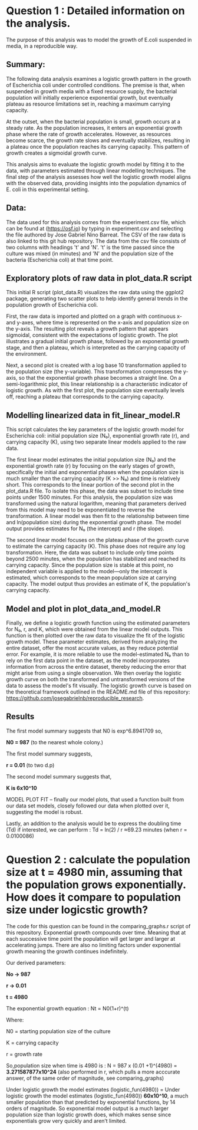 

# Question 1 : Detailed information on the analysis.
The purpose of this analysis was to model the growth of E.coli suspended in media, in a reproducible way. 

## Summary:
The following data analysis examines a logistic growth pattern in the growth of Escherichia coli under controlled conditions. The premise is that, when suspended in growth media with a fixed resource supply, the bacterial population will initially experience exponential growth, but eventually plateau as resource limitations set in, reaching a maximum carrying capacity.

At the outset, when the bacterial population is small, growth occurs at a steady rate. As the population increases, it enters an exponential growth phase where the rate of growth accelerates. However, as resources become scarce, the growth rate slows and eventually stabilizes, resulting in a plateau once the population reaches its carrying capacity. This pattern of growth creates a sigmoidal growth curve.

This analysis aims to evaluate the logistic growth model by fitting it to the data, with parameters estimated through linear modelling techniques. The final step of the analysis assesses how well the logistic growth model aligns with the observed data, providing insights into the population dynamics of E. coli in this experimental setting.

## Data: 
The data used for this analysis comes from the experiment.csv file, which can be found at (https://osf.io) by typing in experiment.csv and selecting the file authored by Jose Gabriel Nino Barreat. 
The CSV of the raw data  is also linked to this git hub repository.
The data from the csv file consists of two columns with headings 't' and 'N'. 
't' is the time passed since the culture was mixed (in minutes) and 'N' and the population size of the bacteria (Escherichia coli) at that time point.

## Exploratory plots of raw data in plot_data.R script

This initial R script (plot_data.R) visualizes the raw data using the ggplot2 package, generating two scatter plots to help identify general trends in the population growth of Escherichia coli.

First, the raw data is imported and plotted on a graph with continuous x- and y-axes, where time is represented on the x-axis and population size on the y-axis. The resulting plot reveals a growth pattern that appears sigmoidal, consistent with the expectations of logistic growth. The plot illustrates a gradual initial growth phase, followed by an exponential growth stage, and then a plateau, which is interpreted as the carrying capacity of the environment.

Next, a second plot is created with a log base 10 transformation applied to the population size (the y-variable). This transformation compresses the y-axis, so that the exponential growth phase becomes a straight line. On a semi-logarithmic plot, this linear relationship is a characteristic indicator of logistic growth. As with the first plot, the population size eventually levels off, reaching a plateau that corresponds to the carrying capacity.

## Modelling linearized data in fit_linear_model.R

This script calculates the key parameters of the logistic growth model for Escherichia coli: initial population size (N₀), exponential growth rate (r), and carrying capacity (K), using two separate linear models applied to the raw data.

The first linear model estimates the initial population size (N₀) and the exponential growth rate (r) by focusing on the early stages of growth, specifically the initial and exponential phases when the population size is much smaller than the carrying capacity (K >> N₀) and time is relatively short. This corresponds to the linear portion of the second plot in the plot_data.R file. To isolate this phase, the data was subset to include time points under 1500 minutes. For this analysis, the population size was transformed using the natural logarithm, meaning that parameters derived from this model may need to be exponentiated to reverse the transformation. A linear model was then fit to the relationship between time and ln(population size) during the exponential growth phase. The model output provides estimates for N₀ (the intercept) and r (the slope).

The second linear model focuses on the plateau phase of the growth curve to estimate the carrying capacity (K). This phase does not require any log transformation. Here, the data was subset to include only time points beyond 2500 minutes, when the population has stabilized and reached its carrying capacity. Since the population size is stable at this point, no independent variable is applied to the model—only the intercept is estimated, which corresponds to the mean population size at carrying capacity. The model output thus provides an estimate of K, the population's carrying capacity.



## Model and plot in plot_data_and_model.R

Finally, we define a logistic growth function using the estimated parameters for N₀, r, and K, which were obtained from the linear model outputs. This function is then plotted over the raw data to visualize the fit of the logistic growth model. These parameter estimates, derived from analyzing the entire dataset, offer the most accurate values, as they reduce potential error. For example, it is more reliable to use the model-estimated N₀ than to rely on the first data point in the dataset, as the model incorporates information from across the entire dataset, thereby reducing the error that might arise from using a single observation. We then overlay the logistic growth curve on both the transformed and untransformed versions of the data to assess the model's fit visually. The logistic growth curve is based on the theoretical framework outlined in the README.md file of this repository: https://github.com/josegabrielnb/reproducible_research. 

## Results

The first model summary suggests that N0 is exp^6.8941709 so,

**N0 = 987** (to the nearest whole colony.)

The first model summary suggests, 

**r = 0.01** (to two d.p)

The second model summary suggests that, 

**K is 6x10^10**

MODEL PLOT FIT – finally our model plots, that used a function built from our data set models, closely followed our data when plotted over it, suggesting the model is robust.

Lastly, an addition to the analysis would be to express the doubling time (Td) if interested, we can perform :
Td = ln(2) / r
 ≈69.23 minutes (when r = 0.0100086)


 # Question 2 : calculate the population size at t = 4980 min, assuming that the population grows exponentially. How does it compare to population size under logicstic growth?

The code for this question can be found in the comparing_graphs.r script of this repository.
Exponential growth compounds over time. Meaning that at each successive time point the population will get larger and larger at accelerating jumps.  There are also no limiting factors under exponential growth meaning the growth continues indefinitely.


Our derived parameters:

**No  -> 987**

**r ->  0.01**

**t = 4980**

The exponential growth equation :
Nt = N0(1+r)^(t) 

Where:

N0 = starting population size of the culture

K = carrying capacity

r = growth rate


So,population size when time is 4980 is : 
N = 987 x (0.01 +1)^(4980) =  **3.271587877x10^24**
(also performed in r, which pulls a more acccurate answer, of the same order of magnitude, see comparing_graphs)

Under logistic growth the model estimates (logistic_fun(4980)) = 
Under logistic growth the model estimates (logistic_fun(4980)) **60x10^10**, a much smaller population than that predicted by exponential functions, by 14 orders of magnitude. 
So exponential model output is a much larger population size than logistic growth does, which makes sense since exponentials grow very quickly and aren’t limited.



 


